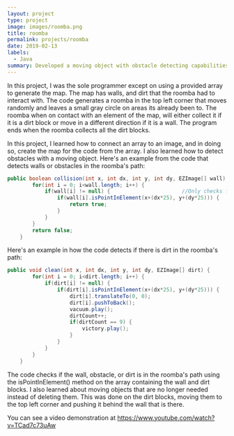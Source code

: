 ```yaml
---
layout: project
type: project
image: images/roomba.png
title: roomba
permalink: projects/roomba
date: 2019-02-13
labels:
  - Java
summary: Developed a moving object with obstacle detecting capabilities.
---
```


In this project, I was the sole programmer except on using a provided array to generate the map. The map has walls, and dirt that the roomba had to interact with. The code generates a roomba in the top left corner that moves randomly and leaves a small gray circle on areas its already been to. The roomba when on contact with an element of the map, will either collect it if it is a dirt block or move in a different direction if it is a wall. The program ends when the roomba collects all the dirt blocks. 

In this project, I learned how to connect an array to an image, and in doing so, create the map for the code from the array. I also learned how to detect obstacles with a moving object. Here's an example from the code that detects walls or obstacles in the roomba's path:

```java
public boolean collision(int x, int dx, int y, int dy, EZImage[] wall) {		//Checks if wall is present in chosen direction
		for(int i = 0; i<wall.length; i++) {
			if(wall[i] != null) {						//Only checks for existing wall added to arrays
				if(wall[i].isPointInElement(x+(dx*25), y+(dy*25))) {	//25 because while roombrah canvas is 32 pixels, roombrah itself is only about 25
					return true;
				} 
			}
		}
		return false;
	}
```

Here's an example in how the code detects if there is dirt in the roomba's path:

```java
public void clean(int x, int dx, int y, int dy, EZImage[] dirt) {			//Checks if dirt is present in chosen direction
		for(int i = 0; i<dirt.length; i++) {
			if(dirt[i] != null) {
				if(dirt[i].isPointInElement(x+(dx*25), y+(dy*25))) {
					dirt[i].translateTo(0, 0);
					dirt[i].pushToBack();		
					vacuum.play();
					dirtCount++;
					if(dirtCount == 9) {									
						victory.play();
					}
				}
			}
		}
	}
```

The code checks if the wall, obstacle, or dirt is in the roomba's path using the isPointInElement() method on the array containing the wall and dirt blocks. I also learned about moving objects that are no longer needed instead of deleting them. This was done on the dirt blocks, moving them to the top left corner and pushing it behind the wall that is there.

You can see a video demonstration at https://www.youtube.com/watch?v=TCad7c73uAw
